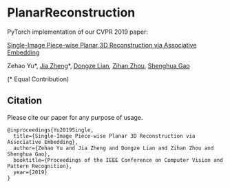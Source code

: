 # PlanarReconstruction

PyTorch implementation of our CVPR 2019 paper:

[Single-Image Piece-wise Planar 3D Reconstruction via Associative Embedding
](https://arxiv.org/pdf/1902.09777.pdf)

Zehao Yu\*, [Jia Zheng](https://bertjiazheng.github.io/)\*, [Dongze Lian](https://svip-lab.github.io/team/liandz.html), [Zihan Zhou](https://faculty.ist.psu.edu/zzhou/Home.html), [Shenghua Gao](http://sist.shanghaitech.edu.cn/sist_en/2018/0820/c3846a31775/page.htm)

(\* Equal Contribution)

## Citation
Please cite our paper for any purpose of usage.
```
@inproceedings{Yu2019Single,
  title={Single-Image Piece-wise Planar 3D Reconstruction via Associative Embedding},
  author={Zehao Yu and Jia Zheng and Dongze Lian and Zihan Zhou and Shenghua Gao},
  booktitle={Proceedings of the IEEE Conference on Computer Vision and Pattern Recognition},
  year={2019}
}
```
